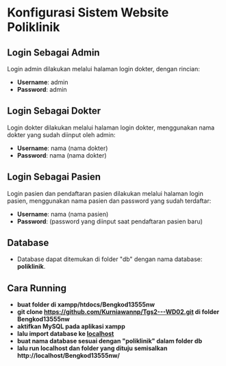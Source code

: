 # Konfigurasi Sistem Website Poliklinik

## Login Sebagai Admin
Login admin dilakukan melalui halaman login dokter, dengan rincian:
- **Username**: admin
- **Password**: admin

## Login Sebagai Dokter
Login dokter dilakukan melalui halaman login dokter, menggunakan nama dokter yang sudah diinput oleh admin:
- **Username**: nama (nama dokter)
- **Password**: nama (nama dokter)

## Login Sebagai Pasien
Login pasien dan pendaftaran pasien dilakukan melalui halaman login pasien, menggunakan nama pasien dan password yang sudah terdaftar:
- **Username**: nama (nama pasien)
- **Password**: (password yang diinput saat pendaftaran pasien baru)

## Database
- Database dapat ditemukan di folder "db" dengan nama database: **poliklinik**.

## Cara Running
- **buat folder di xampp/htdocs/Bengkod13555nw**
- **git clone https://github.com/Kurniawannp/Tgs2---WD02.git di folder Bengkod13555nw**
- **aktifkan MySQL pada aplikasi xampp**
- **lalu import database ke [localhost](http://localhost/phpmyadmin)**
- **buat nama database sesuai dengan "poliklinik" dalam folder db**
- **lalu run localhost dan folder yang dituju semisalkan http://localhost/Bengkod13555nw/**
